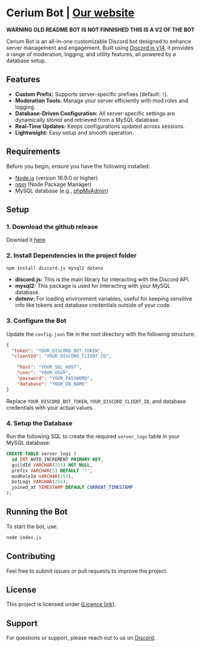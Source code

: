 # Cerium Bot | [Our website](https://bot.cerium.ovh/)

**WARNING OLD README BOT IS NOT FINNISHED THIS IS A V2 OF THE BOT**

Cerium Bot is an all-in-one customizable Discord bot designed to enhance server management and engagement. Built using [Discord.js v14](https://discord.js.org/#/docs/discord.js/v14/general/welcome), it provides a range of moderation, logging, and utility features, all powered by a database setup.

## Features
- **Custom Prefix:** Supports server-specific prefixes (default: `!`).
- **Moderation Tools:** Manage your server efficiently with mod roles and logging.
- **Database-Driven Configuration:** All server-specific settings are dynamically stored and retrieved from a MySQL database.
- **Real-Time Updates:** Keeps configurations updated across sessions.
- **Lightweight:** Easy setup and smooth operation.



## Requirements
Before you begin, ensure you have the following installed:
- [Node.js](https://nodejs.org/) (version 16.9.0 or higher)
- [npm](https://www.npmjs.com/) (Node Package Manager)
- MySQL database (e.g., [phpMyAdmin](https://www.phpmyadmin.net/))



## Setup

### 1. Download the github release

Downlad it [here](https://github.com/BebekXDW/CeriumBot/releases/).

### 2. Install Dependencies in the project folder
```bash
npm install discord.js mysql2 dotenv
```
- **discord.js:** This is the main library for interacting with the Discord API.
- **mysql2:** This package is used for interacting with your MySQL database.
- **dotenv:** For loading environment variables, useful for keeping sensitive info like tokens and database credentials outside of your code.

### 3. Configure the Bot
Update the `config.json` file in the root directory with the following structure:

```json
{
  "token": "YOUR_DISCORD_BOT_TOKEN",
  "clientId": "YOUR_DISCORD_CLIENT_ID",

    "host": "YOUR_SQL_HOST",
    "user": "YOUR_USER",
    "password": "YOUR_PASSWORD",
    "database": "YOUR_DB_NAME"
}
```

Replace `YOUR_DISCORD_BOT_TOKEN`, `YOUR_DISCORD_CLIENT_ID`, and database credentials with your actual values.

### 4. Setup the Database
Run the following SQL to create the required `server_logs` table in your MySQL database:

```sql
CREATE TABLE server_logs (
  id INT AUTO_INCREMENT PRIMARY KEY,
  guildId VARCHAR(255) NOT NULL,
  prefix VARCHAR(5) DEFAULT '!',
  modRoleId VARCHAR(255),
  botLogs VARCHAR(255),
  joined_at TIMESTAMP DEFAULT CURRENT_TIMESTAMP
);
```

## Running the Bot
To start the bot, use:

```bash
node index.js
```

## Contributing
Feel free to submit issues or pull requests to improve the project.

## License
This project is licensed under [(Licence link)](https://github.com/BebekXDW/CeriumBot/blob/main/LICENSE.md).

## Support
For questions or support, please reach out to us on [Discord](https://discord.gg/Gwnx87jgBv).
